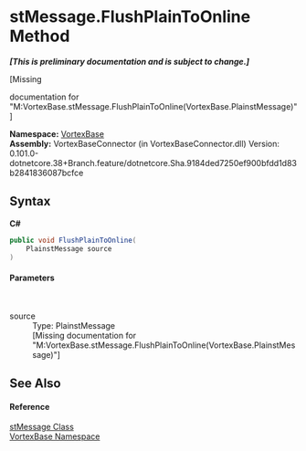 # stMessage.FlushPlainToOnline Method 
 _**\[This is preliminary documentation and is subject to change.\]**_

\[Missing <summary> documentation for "M:VortexBase.stMessage.FlushPlainToOnline(VortexBase.PlainstMessage)"\]

**Namespace:**&nbsp;<a href="N_VortexBase.md">VortexBase</a><br />**Assembly:**&nbsp;VortexBaseConnector (in VortexBaseConnector.dll) Version: 0.101.0-dotnetcore.38+Branch.feature/dotnetcore.Sha.9184ded7250ef900bfdd1d83b2841836087bcfce

## Syntax

**C#**<br />
``` C#
public void FlushPlainToOnline(
	PlainstMessage source
)
```


#### Parameters
&nbsp;<dl><dt>source</dt><dd>Type: PlainstMessage<br />\[Missing <param name="source"/> documentation for "M:VortexBase.stMessage.FlushPlainToOnline(VortexBase.PlainstMessage)"\]</dd></dl>

## See Also


#### Reference
<a href="T_VortexBase_stMessage.md">stMessage Class</a><br /><a href="N_VortexBase.md">VortexBase Namespace</a><br />